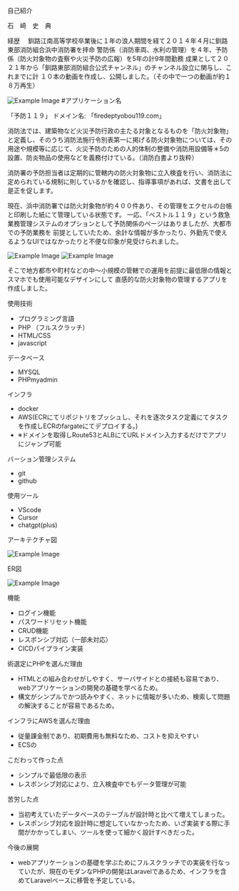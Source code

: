 自己紹介

石　崎　史　典

経歴　
釧路江南高等学校卒業後に１年の浪人期間を経て２０１４年４月に釧路東部消防組合浜中消防署を拝命
警防係（消防車両、水利の管理）を４年、予防係（防火対象物の査察や火災予防の広報）を5年の計9年間勤務
成果として２０２１年から「釧路東部消防組合公式チャンネル」のチャンネル設立に関与し、これまでに計
１０本の動画を作成し、公開しました。（その中で一つの動画が約１８万再生）

![Example Image](readme_image/welcome.png "An example image")
#アプリケーション名

「予防１１９」
ドメイン名: 「firedeptyobou119.com」

消防法では、建築物など火災予防行政の主たる対象となるものを「防火対象物」と定義し、そのうち消防法施行令別表第一に掲げる防火対象物については、その用途や規模等に応じて、火災予防のための人的体制の整備や消防用設備等＊5の設置、防炎物品の使用などを義務付けている。（消防白書より抜粋）

消防署の予防担当者は定期的に管轄内の防火対象物に立入検査を行い、消防法に定められている規制に則しているかを確認し、指導事項があれば、文書を出して是正を促します。

現在、浜中消防署では防火対象物が約４００件あり、その管理をエクセルの台帳と印刷した紙にて管理している状態です。
一応、「ベストル１１９」という救急業務管理システムのオプションとして予防関係のページはありましたが、大都市での予防業務を
前提としていたため、余計な情報が多かったり、外勤先で使えるようなUIではなかったりと不便な印象が見受けられました。

![Example Image](readme_image/show_app1.png "An example image")
![Example Image](readme_image/show_app2.png "An example image")










そこで地方都市や町村などの中〜小規模の管轄での運用を前提に最低限の情報とスマホでも使用可能なデザインにして
直感的な防火対象物の管理するアプリを作成しました。


使用技術
- プログラミング言語
- PHP （フルスクラッチ）
- HTML/CSS
- javascript

データベース
- MYSQL
- PHPmyadmin

インフラ
- docker
- AWS(ECRにてリポジトリをプッシュし、それを逐次タスク定義にてタスクを作成しECRのfargateにてデプロイする。)
- ※ドメインを取得しRoute53とALBにてURLドメイン入力するだけでアプリにジャンプ可能

バーション管理システム
- git
- github

使用ツール
- VScode
- Cursor
- chatgpt(plus)

アーキテクチャ図

![Example Image](readme_image/draw.io.png "An example image")







ER図

![Example Image](readme_image/ER.png "An example image")

機能
- ログイン機能
- パスワードリセット機能
- CRUD機能
- レスポンシブ対応（一部未対応）
- CICDパイプライン実装




術選定にPHPを選んだ理由
- HTMLとの組み合わせがしやすく、サーバサイドとの接続も容易であり、webアプリケーションの開発の基礎を学べるため。
- 構文がシンプルでかつ読みやすく、ネットに情報が多いため、検索して問題の解決することが容易であるため。


インフラにAWSを選んだ理由
- 従量課金制であり、初期費用も無料なため、コストを抑えやすい
- ECSの


こだわって作った点
- シンプルで最低限の表示
- レスポンシブ対応により、立入検査中でもデータ管理が可能


苦労した点
- 当初考えていたデータベースのテーブルが設計時と比べて増えてしまった。
- レスポンシブ対応を設計時に想定していなかったため、いざ実装する際に手間がかかってしまい、ツールを使って細かく設計すべきだった。

今後の展開
- webアプリケーションの基礎を学ぶためにフルスクラッチでの実装を行なっていたが、現在のモダンなPHPの開発はLaravelであるため、インフラを含めてLaravelベースに移管を予定している。
